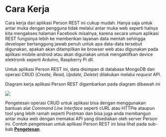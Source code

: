 # Cara Kerja

Cara kerja dari aplikasi Person REST ini cukup mudah. Hanya saja untuk antar muka dengan pengguna tidak melalui antar muka web seperti halnya kita mengakses halaman Facebook misalnya, karena secara umum aplikasi REST fungsinya lebih ke memberikan layanan data mentah sehingga developer bertanggung jawab penuh untuk apa data-data tersebut digunakan, apakah akan ditampilkan ke browser web atau digunakan pada aplikasi mobile android atau akan digunakan untuk mengaktifkan device elektronik seperti Arduino, Raspberry Pi dll.  

Untuk aplikasi Person REST ini, data disimpan di database MongoDB dan operasi CRUD (*Create, Read, Update, Delete*) dilakukan melalui *request* API. 

Diagram kerja aplikasi Person REST digambarkan pada diagram dibawah ini


![](https://raw.githubusercontent.com/junwatu/pengenalan-nodejs-gitbook/develop/images/persons-rest-diagram.png)



Pengetesan operasi CRUD untuk aplikasi bisa dengan menggunakan bantuan alat *Command Line Interface* seperti cURL atau HTTPie ataupun tool yang lebih ramah seperti Postman dan bisa juga anda membangun antar muka web dengan memakai API yang disediakan oleh server Person ini. Contoh pengetesan untuk aplikasi Person REST ini bisa lihat pada sub-bab [**Pengetesan**](./testing.md).